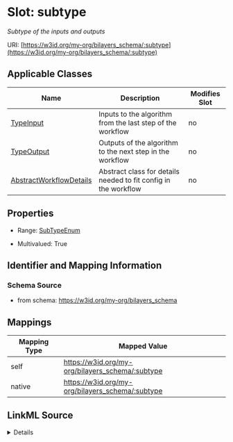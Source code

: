 

# Slot: subtype


_Subtype of the inputs and outputs_





URI: [https://w3id.org/my-org/bilayers_schema/:subtype](https://w3id.org/my-org/bilayers_schema/:subtype)



<!-- no inheritance hierarchy -->





## Applicable Classes

| Name | Description | Modifies Slot |
| --- | --- | --- |
| [TypeInput](TypeInput.md) | Inputs to the algorithm from the last step of the workflow |  no  |
| [TypeOutput](TypeOutput.md) | Outputs of the algorithm to the next step in the workflow |  no  |
| [AbstractWorkflowDetails](AbstractWorkflowDetails.md) | Abstract class for details needed to fit config in the workflow |  no  |







## Properties

* Range: [SubTypeEnum](SubTypeEnum.md)

* Multivalued: True





## Identifier and Mapping Information







### Schema Source


* from schema: https://w3id.org/my-org/bilayers_schema




## Mappings

| Mapping Type | Mapped Value |
| ---  | ---  |
| self | https://w3id.org/my-org/bilayers_schema/:subtype |
| native | https://w3id.org/my-org/bilayers_schema/:subtype |




## LinkML Source

<details>
```yaml
name: subtype
description: Subtype of the inputs and outputs
from_schema: https://w3id.org/my-org/bilayers_schema
rank: 1000
alias: subtype
domain_of:
- AbstractWorkflowDetails
range: SubTypeEnum
multivalued: true

```
</details>